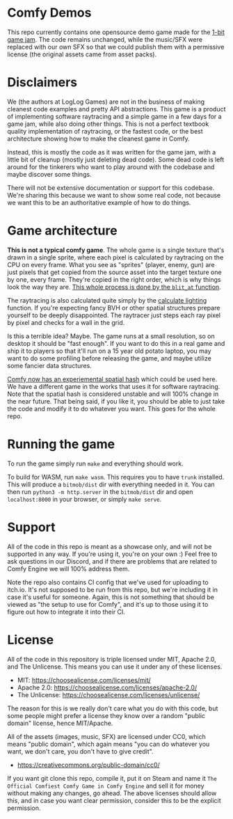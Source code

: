 # Comfy Demos

This repo currently contains one opensource demo game made for the [1-bit game
jam](https://logloggames.itch.io/bitmob-1-bit-jam). The code remains unchanged,
while the music/SFX were replaced with our own SFX so that we could publish
them with a permissive license (the original assets came from asset packs).

# Disclaimers

We (the authors at LogLog Games) are not in the business of making cleanest
code examples and pretty API abstractions. This game is a product of
implementing software raytracing and a simple game in a few days for a game
jam, while also doing other things. This is not a perfect textbook quality
implementation of raytracing, or the fastest code, or the best architecture
showing how to make the cleanest game in Comfy.

Instead, this is mostly the code as it was written for the game jam, with a
little bit of cleanup (mostly just deleting dead code). Some dead code is left
around for the tinkerers who want to play around with the codebase and maybe
discover some things.

There will not be extensive documentation or support for this codebase. We're
sharing this because we want to show some real code, not because we want this
to be an authoritative example of how to do things.

# Game architecture

**This is not a typical comfy game**. The whole game is a single texture that's
drawn in a single sprite, where each pixel is calculated by raytracing on the
CPU on every frame. What you see as "sprites" (player, enemy, gun) are just
pixels that get copied from the source asset into the target texture one by
one, every frame. They're copied in the right order, which is why things look
the way they are. [This whole process is done by the `blit_at`
function](https://github.com/darthdeus/demos/blob/master/bitmob/src/utils.rs#L6-L52).

The raytracing is also calculated quite simply by the [calculate
lighting](https://github.com/darthdeus/demos/blob/master/bitmob/src/lighting.rs#L3-L130)
function. If you're expecting fancy BVH or other spatial structures prepare
yourself to be deeply disappointed. The raytracer just steps each ray pixel by
pixel and checks for a wall in the grid.

Is this a terrible idea? Maybe. The game runs at a small resolution, so on
desktop it should be "fast enough". If you want to do this in a real game and
ship it to players so that it'll run on a 15 year old potato laptop, you may
want to do some profiling before releasing the game, and maybe utilize some
fancier data structures.

[Comfy now has an experiemental spatial
hash](https://github.com/darthdeus/comfy/blob/master/comfy-core/src/spatial_hash.rs)
which could be used here. We have a different game in the works that uses it
for software raytracing. Note that the spatial hash is considered unstable and
will 100% change in the near future. That being said, if you like it, you
should be able to just take the code and modify it to do whatever you want.
This goes for the whole repo.

# Running the game

To run the game simply run `make` and everything should work.

To build for WASM, run `make wasm`. This requires you to have `trunk`
installed. This will produce a `bitmob/dist` dir with everything needed in it.
You can then run `python3 -m http.server` in the `bitmob/dist` dir and open
`localhost:8000` in your browser, or simply `make serve`.

# Support

All of the code in this repo is meant as a showcase only, and will not be
supported in any way. If you're using it, you're on your own :) Feel free to
ask questions in our Discord, and if there are problems that are related to
Comfy Engine we will 100% address them.

Note the repo also contains CI config that we've used for uploading to
itch.io. It's not supposed to be run from this repo, but we're including
it in case it's useful for someone. Again, this is not something that
should be viewed as "the setup to use for Comfy", and it's up to those
using it to figure out how to integrate it into their CI.

# License

All of the code in this repository is triple licensed under MIT, Apache 2.0,
and The Unlicense. This means you can use it under any of these licenses.

- MIT: https://choosealicense.com/licenses/mit/
- Apache 2.0: https://choosealicense.com/licenses/apache-2.0/
- The Unlicense: https://choosealicense.com/licenses/unlicense/

The reason for this is we really don't care what you do with this code, but
some people might prefer a license they know over a random "public domain"
license, hence MIT/Apache.

All of the assets (images, music, SFX) are licensed under CC0, which means "public domain",
which again means "you can do whatever you want, we don't care, you don't have to give credit".

- https://creativecommons.org/public-domain/cc0/

If you want git clone this repo, compile it, put it on Steam and name it `The
Official Comfiest Comfy Game in Comfy Engine` and sell it for money without
making any changes, go ahead. The above licenses should allow this, and in case
you want clear permission, consider this to be the explicit permission.
